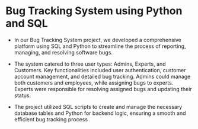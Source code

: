 # Bug Tracking System using Python and SQL

* In our Bug Tracking System project, we developed a comprehensive platform using SQL and Python to streamline the process of reporting, managing, and resolving software bugs.
  
* The system catered to three user types: Admins, Experts, and Customers. Key functionalities included user authentication, customer account management, and detailed bug tracking. Admins could manage both customers and employees, while assigning bugs to experts. Experts were responsible for resolving assigned bugs and updating their status.
  
* The project utilized SQL scripts to create and manage the necessary database tables and Python for backend logic, ensuring a smooth and efficient bug tracking process
